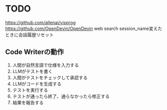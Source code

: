 # TODO
https://github.com/allenai/visprog
https://github.com/OpenDevin/OpenDevin
web search
session_name変えたときに会話履歴リセット

## Code Writerの動作
1. 人間が自然言語で仕様を入力する
2. LLMがテストを書く
3. 人間がテストをチェックして承認する
4. LLMがコードを生成する
5. テストを実行する
6. テストが通ったら終了、通らなかったら修正する
7. 結果を報告する